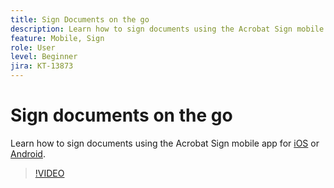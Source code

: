 ```yaml
---
title: Sign Documents on the go
description: Learn how to sign documents using the Acrobat Sign mobile app
feature: Mobile, Sign
role: User
level: Beginner
jira: KT-13873
---
```

# Sign documents on the go

Learn how to sign documents using the Acrobat Sign mobile app for [iOS](https://itunes.apple.com/us/app/adobe-sign/id481082197?mt=8) or [Android](https://play.google.com/store/apps/details?id=com.adobe.echosign&hl=en).

>[!VIDEO](https://video.tv.adobe.com/v/3423957?quality=12&learn=on&hidetitle=true)

